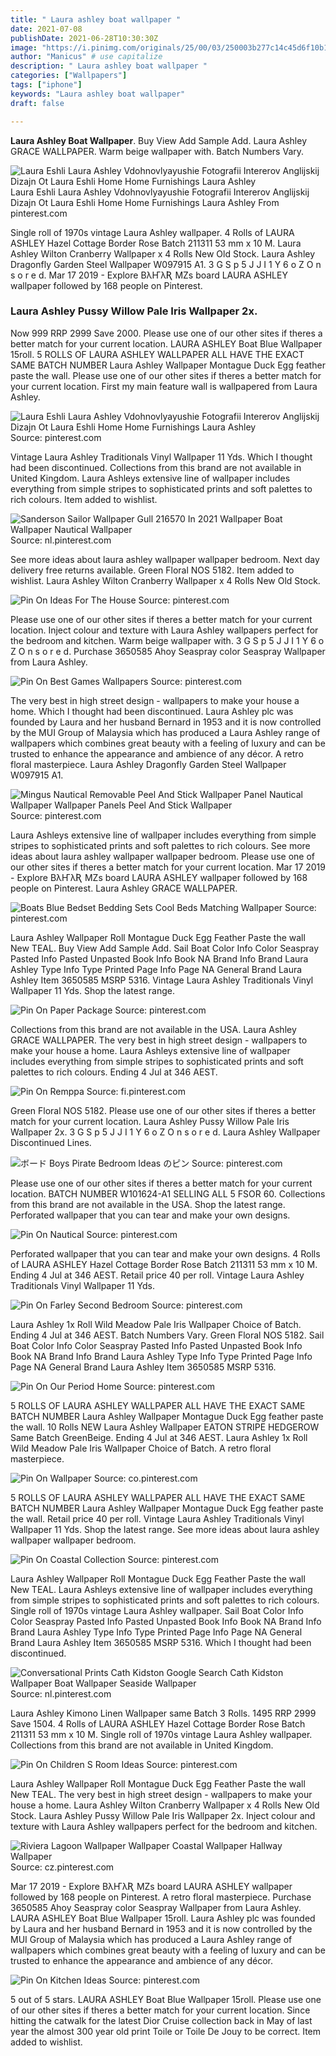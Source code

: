 ```yaml
---
title: " Laura ashley boat wallpaper "
date: 2021-07-08
publishDate: 2021-06-28T10:30:30Z
image: "https://i.pinimg.com/originals/25/00/03/250003b277c14c45d6f10b105f3162b2.jpg"
author: "Manicus" # use capitalize
description: " Laura ashley boat wallpaper "
categories: ["Wallpapers"]
tags: ["iphone"]
keywords: "Laura ashley boat wallpaper"
draft: false

---
```



**Laura Ashley Boat Wallpaper**. Buy View Add Sample Add. Laura Ashley GRACE WALLPAPER. Warm beige wallpaper with. Batch Numbers Vary.

![Laura Eshli Laura Ashley Vdohnovlyayushie Fotografii Intererov Anglijskij Dizajn Ot Laura Eshli Home Home Furnishings Laura Ashley](https://i.pinimg.com/originals/5e/5a/53/5e5a537b6c3e6e46903c694ec832200e.jpg "Laura Eshli Laura Ashley Vdohnovlyayushie Fotografii Intererov Anglijskij Dizajn Ot Laura Eshli Home Home Furnishings Laura Ashley")
Laura Eshli Laura Ashley Vdohnovlyayushie Fotografii Intererov Anglijskij Dizajn Ot Laura Eshli Home Home Furnishings Laura Ashley From pinterest.com


Single roll of 1970s vintage Laura Ashley wallpaper. 4 Rolls of LAURA ASHLEY Hazel Cottage Border Rose Batch 211311 53 mm x 10 M. Laura Ashley Wilton Cranberry Wallpaper x 4 Rolls New Old Stock. Laura Ashley Dragonfly Garden Steel Wallpaper W097915 A1. 3 G S p 5 J J I 1 Y 6 o Z O n s o r e d. Mar 17 2019 - Explore BλҤλƦ MZs board LAURA ASHLEY wallpaper followed by 168 people on Pinterest.

### Laura Ashley Pussy Willow Pale Iris Wallpaper 2x.

Now 999 RRP 2999 Save 2000. Please use one of our other sites if theres a better match for your current location. LAURA ASHLEY Boat Blue Wallpaper 15roll. 5 ROLLS OF LAURA ASHLEY WALLPAPER ALL HAVE THE EXACT SAME BATCH NUMBER Laura Ashley Wallpaper Montague Duck Egg feather paste the wall. Please use one of our other sites if theres a better match for your current location. First my main feature wall is wallpapered from Laura Ashley.


![Laura Eshli Laura Ashley Vdohnovlyayushie Fotografii Intererov Anglijskij Dizajn Ot Laura Eshli Home Home Furnishings Laura Ashley](https://i.pinimg.com/originals/5e/5a/53/5e5a537b6c3e6e46903c694ec832200e.jpg "Laura Eshli Laura Ashley Vdohnovlyayushie Fotografii Intererov Anglijskij Dizajn Ot Laura Eshli Home Home Furnishings Laura Ashley")
Source: pinterest.com

Vintage Laura Ashley Traditionals Vinyl Wallpaper 11 Yds. Which I thought had been discontinued. Collections from this brand are not available in United Kingdom. Laura Ashleys extensive line of wallpaper includes everything from simple stripes to sophisticated prints and soft palettes to rich colours. Item added to wishlist.

![Sanderson Sailor Wallpaper Gull 216570 In 2021 Wallpaper Boat Wallpaper Nautical Wallpaper](https://i.pinimg.com/originals/39/84/2c/39842ca49587af02587fedec9bdecad6.jpg "Sanderson Sailor Wallpaper Gull 216570 In 2021 Wallpaper Boat Wallpaper Nautical Wallpaper")
Source: nl.pinterest.com

See more ideas about laura ashley wallpaper wallpaper bedroom. Next day delivery free returns available. Green Floral NOS 5182. Item added to wishlist. Laura Ashley Wilton Cranberry Wallpaper x 4 Rolls New Old Stock.

![Pin On Ideas For The House](https://i.pinimg.com/originals/83/6d/33/836d338bcde86bf20bb429055b4f33f7.jpg "Pin On Ideas For The House")
Source: pinterest.com

Please use one of our other sites if theres a better match for your current location. Inject colour and texture with Laura Ashley wallpapers perfect for the bedroom and kitchen. Warm beige wallpaper with. 3 G S p 5 J J I 1 Y 6 o Z O n s o r e d. Purchase 3650585 Ahoy Seaspray color Seaspray Wallpaper from Laura Ashley.

![Pin On Best Games Wallpapers](https://i.pinimg.com/564x/1b/0e/72/1b0e72e45b48c5c307c0ddfec45a6d30--scottish-thistle-laura-ashley.jpg "Pin On Best Games Wallpapers")
Source: pinterest.com

The very best in high street design - wallpapers to make your house a home. Which I thought had been discontinued. Laura Ashley plc was founded by Laura and her husband Bernard in 1953 and it is now controlled by the MUI Group of Malaysia which has produced a Laura Ashley range of wallpapers which combines great beauty with a feeling of luxury and can be trusted to enhance the appearance and ambience of any décor. A retro floral masterpiece. Laura Ashley Dragonfly Garden Steel Wallpaper W097915 A1.

![Mingus Nautical Removable Peel And Stick Wallpaper Panel Nautical Wallpaper Wallpaper Panels Peel And Stick Wallpaper](https://i.pinimg.com/736x/b3/f5/d9/b3f5d97cba28030055319bb12062782e.jpg "Mingus Nautical Removable Peel And Stick Wallpaper Panel Nautical Wallpaper Wallpaper Panels Peel And Stick Wallpaper")
Source: pinterest.com

Laura Ashleys extensive line of wallpaper includes everything from simple stripes to sophisticated prints and soft palettes to rich colours. See more ideas about laura ashley wallpaper wallpaper bedroom. Please use one of our other sites if theres a better match for your current location. Mar 17 2019 - Explore BλҤλƦ MZs board LAURA ASHLEY wallpaper followed by 168 people on Pinterest. Laura Ashley GRACE WALLPAPER.

![Boats Blue Bedset Bedding Sets Cool Beds Matching Wallpaper](https://i.pinimg.com/736x/66/1d/88/661d8892676fe3f24e5eb083b5e7b2e8.jpg "Boats Blue Bedset Bedding Sets Cool Beds Matching Wallpaper")
Source: pinterest.com

Laura Ashley Wallpaper Roll Montague Duck Egg Feather Paste the wall New TEAL. Buy View Add Sample Add. Sail Boat Color Info Color Seaspray Pasted Info Pasted Unpasted Book Info Book NA Brand Info Brand Laura Ashley Type Info Type Printed Page Info Page NA General Brand Laura Ashley Item 3650585 MSRP 5316. Vintage Laura Ashley Traditionals Vinyl Wallpaper 11 Yds. Shop the latest range.

![Pin On Paper Package](https://i.pinimg.com/originals/f3/c5/6a/f3c56abc7fc2780d1950a8329085eaef.jpg "Pin On Paper Package")
Source: pinterest.com

Collections from this brand are not available in the USA. Laura Ashley GRACE WALLPAPER. The very best in high street design - wallpapers to make your house a home. Laura Ashleys extensive line of wallpaper includes everything from simple stripes to sophisticated prints and soft palettes to rich colours. Ending 4 Jul at 346 AEST.

![Pin On Remppa](https://i.pinimg.com/originals/50/46/13/50461363473740bde097d2453cae0004.png "Pin On Remppa")
Source: fi.pinterest.com

Green Floral NOS 5182. Please use one of our other sites if theres a better match for your current location. Laura Ashley Pussy Willow Pale Iris Wallpaper 2x. 3 G S p 5 J J I 1 Y 6 o Z O n s o r e d. Laura Ashley Wallpaper Discontinued Lines.

![ボード Boys Pirate Bedroom Ideas のピン](https://i.pinimg.com/originals/ee/13/bb/ee13bb5ad0117ffae22fc79baa7e9fbc.jpg "ボード Boys Pirate Bedroom Ideas のピン")
Source: pinterest.com

Please use one of our other sites if theres a better match for your current location. BATCH NUMBER W101624-A1 SELLING ALL 5 FSOR 60. Collections from this brand are not available in the USA. Shop the latest range. Perforated wallpaper that you can tear and make your own designs.

![Pin On Nautical](https://i.pinimg.com/736x/75/19/93/751993be7d343a091939f9cd7331875c.jpg "Pin On Nautical")
Source: pinterest.com

Perforated wallpaper that you can tear and make your own designs. 4 Rolls of LAURA ASHLEY Hazel Cottage Border Rose Batch 211311 53 mm x 10 M. Ending 4 Jul at 346 AEST. Retail price 40 per roll. Vintage Laura Ashley Traditionals Vinyl Wallpaper 11 Yds.

![Pin On Farley Second Bedroom](https://i.pinimg.com/originals/db/92/46/db924648161cb30619d521ee3dc5e363.jpg "Pin On Farley Second Bedroom")
Source: pinterest.com

Laura Ashley 1x Roll Wild Meadow Pale Iris Wallpaper Choice of Batch. Ending 4 Jul at 346 AEST. Batch Numbers Vary. Green Floral NOS 5182. Sail Boat Color Info Color Seaspray Pasted Info Pasted Unpasted Book Info Book NA Brand Info Brand Laura Ashley Type Info Type Printed Page Info Page NA General Brand Laura Ashley Item 3650585 MSRP 5316.

![Pin On Our Period Home](https://i.pinimg.com/originals/bd/93/20/bd932020dfb79d871c2295d0a15fddf9.jpg "Pin On Our Period Home")
Source: pinterest.com

5 ROLLS OF LAURA ASHLEY WALLPAPER ALL HAVE THE EXACT SAME BATCH NUMBER Laura Ashley Wallpaper Montague Duck Egg feather paste the wall. 10 Rolls NEW Laura Ashley Wallpaper EATON STRIPE HEDGEROW Same Batch GreenBeige. Ending 4 Jul at 346 AEST. Laura Ashley 1x Roll Wild Meadow Pale Iris Wallpaper Choice of Batch. A retro floral masterpiece.

![Pin On Wallpaper](https://i.pinimg.com/originals/3c/fb/8c/3cfb8cfabb6faae6bde183331a993197.png "Pin On Wallpaper")
Source: co.pinterest.com

5 ROLLS OF LAURA ASHLEY WALLPAPER ALL HAVE THE EXACT SAME BATCH NUMBER Laura Ashley Wallpaper Montague Duck Egg feather paste the wall. Retail price 40 per roll. Vintage Laura Ashley Traditionals Vinyl Wallpaper 11 Yds. Shop the latest range. See more ideas about laura ashley wallpaper wallpaper bedroom.

![Pin On Coastal Collection](https://i.pinimg.com/originals/05/bf/8d/05bf8d0935f15726a2836570ff9d6abd.jpg "Pin On Coastal Collection")
Source: pinterest.com

Laura Ashley Wallpaper Roll Montague Duck Egg Feather Paste the wall New TEAL. Laura Ashleys extensive line of wallpaper includes everything from simple stripes to sophisticated prints and soft palettes to rich colours. Single roll of 1970s vintage Laura Ashley wallpaper. Sail Boat Color Info Color Seaspray Pasted Info Pasted Unpasted Book Info Book NA Brand Info Brand Laura Ashley Type Info Type Printed Page Info Page NA General Brand Laura Ashley Item 3650585 MSRP 5316. Which I thought had been discontinued.

![Conversational Prints Cath Kidston Google Search Cath Kidston Wallpaper Boat Wallpaper Seaside Wallpaper](https://i.pinimg.com/600x315/81/30/21/813021e0d39edaa81848fb5da07d26b8.jpg "Conversational Prints Cath Kidston Google Search Cath Kidston Wallpaper Boat Wallpaper Seaside Wallpaper")
Source: nl.pinterest.com

Laura Ashley Kimono Linen Wallpaper same Batch 3 Rolls. 1495 RRP 2999 Save 1504. 4 Rolls of LAURA ASHLEY Hazel Cottage Border Rose Batch 211311 53 mm x 10 M. Single roll of 1970s vintage Laura Ashley wallpaper. Collections from this brand are not available in United Kingdom.

![Pin On Children S Room Ideas](https://i.pinimg.com/originals/ed/78/67/ed7867fe02199a1597dae4794879235d.jpg "Pin On Children S Room Ideas")
Source: pinterest.com

Laura Ashley Wallpaper Roll Montague Duck Egg Feather Paste the wall New TEAL. The very best in high street design - wallpapers to make your house a home. Laura Ashley Wilton Cranberry Wallpaper x 4 Rolls New Old Stock. Laura Ashley Pussy Willow Pale Iris Wallpaper 2x. Inject colour and texture with Laura Ashley wallpapers perfect for the bedroom and kitchen.

![Riviera Lagoon Wallpaper Wallpaper Coastal Wallpaper Hallway Wallpaper](https://i.pinimg.com/736x/ba/54/41/ba5441c2090dd8c696064f19855d3a4a.jpg "Riviera Lagoon Wallpaper Wallpaper Coastal Wallpaper Hallway Wallpaper")
Source: cz.pinterest.com

Mar 17 2019 - Explore BλҤλƦ MZs board LAURA ASHLEY wallpaper followed by 168 people on Pinterest. A retro floral masterpiece. Purchase 3650585 Ahoy Seaspray color Seaspray Wallpaper from Laura Ashley. LAURA ASHLEY Boat Blue Wallpaper 15roll. Laura Ashley plc was founded by Laura and her husband Bernard in 1953 and it is now controlled by the MUI Group of Malaysia which has produced a Laura Ashley range of wallpapers which combines great beauty with a feeling of luxury and can be trusted to enhance the appearance and ambience of any décor.

![Pin On Kitchen Ideas](https://i.pinimg.com/originals/25/00/03/250003b277c14c45d6f10b105f3162b2.jpg "Pin On Kitchen Ideas")
Source: pinterest.com

5 out of 5 stars. LAURA ASHLEY Boat Blue Wallpaper 15roll. Please use one of our other sites if theres a better match for your current location. Since hitting the catwalk for the latest Dior Cruise collection back in May of last year the almost 300 year old print Toile or Toile De Jouy to be correct. Item added to wishlist.

